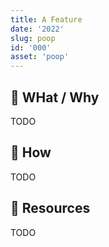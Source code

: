 ```yaml
---
title: A Feature
date: '2022'
slug: poop
id: '000'
asset: 'poop'
---
```


## 🚧 WHat / Why

TODO

## 🚧 How

TODO

## 🚧 Resources

TODO

